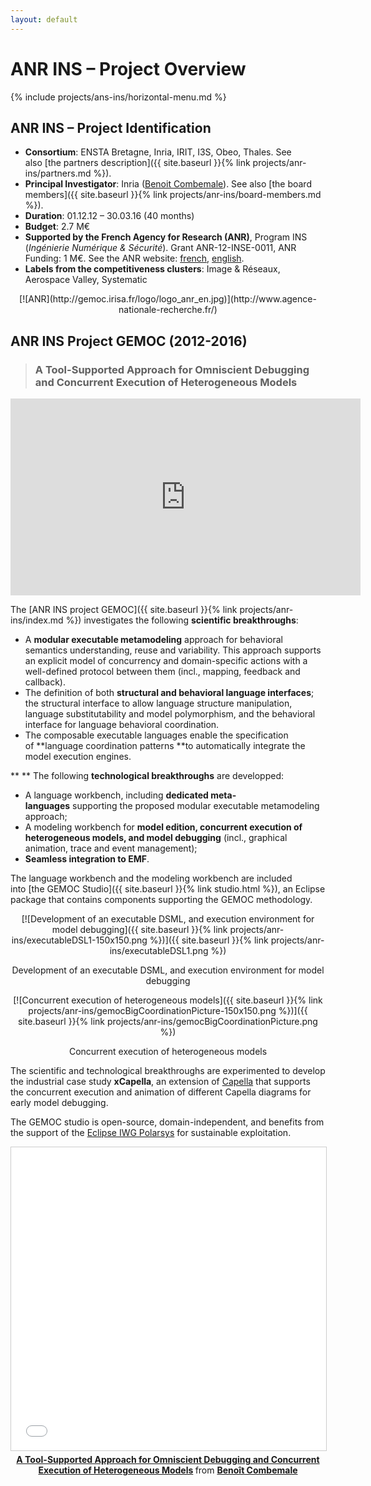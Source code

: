 ```yaml
---
layout: default
---
```


# ANR INS – Project Overview

{% include projects/ans-ins/horizontal-menu.md %}

## ANR INS – Project Identification

- **Consortium**: ENSTA Bretagne, Inria, IRIT, I3S, Obeo, Thales. See also [the partners description]({{ site.baseurl }}{% link projects/anr-ins/partners.md %}).
- **Principal Investigator**: Inria ([Benoit Combemale](http://people.irisa.fr/Benoit.Combemale/)). See also [the board members]({{ site.baseurl }}{% link projects/anr-ins/board-members.md %}).
- **Duration**: 01.12.12 – 30.03.16 (40 months)
- **Budget**: 2.7 M€
- **Supported by the French Agency for Research (ANR)**, Program INS (*Ingénierie Numérique & Sécurité*). Grant ANR-12-INSE-0011, ANR Funding: 1 M€. See the ANR website: [french](http://www.agence-nationale-recherche.fr/projet-anr/?tx_lwmsuivibilan_pi2%5BCODE%5D=ANR-12-INSE-0011), [english](http://www.agence-nationale-recherche.fr/en/anr-funded-project/?tx_lwmsuivibilan_pi2%5BCODE%5D=ANR-12-INSE-0011).
- **Labels from the competitiveness clusters**: Image & Réseaux, Aerospace Valley, Systematic

<div style="text-align: center; max-width: 100%;" markdown="1">
[![ANR](http://gemoc.irisa.fr/logo/logo_anr_en.jpg)](http://www.agence-nationale-recherche.fr/)
</div>

## ANR INS Project GEMOC (2012-2016)

> ### A Tool-Supported Approach for Omniscient Debugging and Concurrent Execution of Heterogeneous Models

<div style="text-align: center; max-width: 100%;">
<iframe width="560" height="315" src="https://www.youtube.com/embed/Tk5DecseYOg" frameborder="0" allowfullscreen></iframe>
</div>

The [ANR INS project GEMOC]({{ site.baseurl }}{% link projects/anr-ins/index.md %}) investigates the following **scientific breakthroughs**:

- A **modular executable metamodeling** approach for behavioral semantics understanding, reuse and variability. This approach supports an explicit model of concurrency and domain-specific actions with a well-defined protocol between them (incl., mapping, feedback and callback).
- The definition of both **structural and behavioral language interfaces**; the structural interface to allow language structure manipulation, language substitutability and model polymorphism, and the behavioral interface for language behavioral coordination.
- The composable executable languages enable the specification of **language coordination patterns **to automatically integrate the model execution engines.

** **
The following **technological breakthroughs** are developped:

- A language workbench, including **dedicated meta-languages** supporting the proposed modular executable metamodeling approach;
- A modeling workbench for **model edition, concurrent execution of heterogeneous models, and model debugging** (incl., graphical animation, trace and event management);
- **Seamless integration to EMF**.

The language workbench and the modeling workbench are included into [the GEMOC Studio]({{ site.baseurl }}{% link studio.html %}), an Eclipse package that contains components supporting the GEMOC methodology.

<div style="text-align: center; max-width: 100%;" markdown="1">
[![Development of an executable DSML, and execution environment for model debugging]({{ site.baseurl }}{% link projects/anr-ins/executableDSL1-150x150.png %})]({{ site.baseurl }}{% link projects/anr-ins/executableDSL1.png %})

Development of an executable DSML, and execution environment for model debugging
</div>

<div style="text-align: center; max-width: 100%;" markdown="1">
[![Concurrent execution of heterogeneous models]({{ site.baseurl }}{% link projects/anr-ins/gemocBigCoordinationPicture-150x150.png %})]({{ site.baseurl }}{% link projects/anr-ins/gemocBigCoordinationPicture.png %})

Concurrent execution of heterogeneous models
</div>

The scientific and technological breakthroughs are experimented to develop the industrial case study **xCapella**, an extension of [Capella](https://www.polarsys.org/capella/) that supports the concurrent execution and animation of different Capella diagrams for early model debugging.

The GEMOC studio is open-source, domain-independent, and benefits from the support of the [Eclipse IWG Polarsys](http://polarsys.org/) for sustainable exploitation.

<div style="text-align: center; max-width: 100%;">
<iframe src="//www.slideshare.net/slideshow/embed_code/key/kRa3jZqj7pV8wV" width="595" height="485" frameborder="0" marginwidth="0" marginheight="0" scrolling="no" style="border:1px solid #CCC; border-width:1px; margin-bottom:5px; max-width: 100%;" allowfullscreen> </iframe> <div style="margin-bottom:5px"> <strong> <a href="//www.slideshare.net/BenotCombemale/a-toolsupported-approach-for-omniscient-debugging-and-concurrent-execution-of-heterogeneous-models-60157232" title="A Tool-Supported Approach for Omniscient Debugging and Concurrent Execution of Heterogeneous Models" target="\_blank">A Tool-Supported Approach for Omniscient Debugging and Concurrent Execution of Heterogeneous Models</a> </strong> from <strong><a target="\_blank" href="//www.slideshare.net/BenotCombemale">Benoît Combemale</a></strong> </div>
</div>
